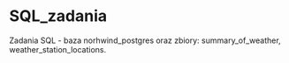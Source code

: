 # SQL_zadania
Zadania SQL - baza norhwind_postgres oraz zbiory: summary_of_weather, weather_station_locations.
